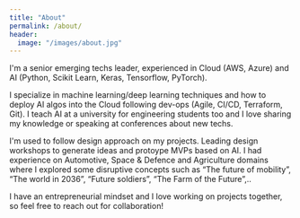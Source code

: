 ```yaml
---
title: "About"
permalink: /about/
header:
  image: "/images/about.jpg"
---
```


I'm a senior emerging techs leader, experienced in Cloud (AWS, Azure) and AI (Python, Scikit Learn, Keras, Tensorflow, PyTorch). 

I specialize in machine learning/deep learning techniques and how to deploy AI algos into the Cloud following dev-ops (Agile, CI/CD, Terraform, Git). 
I teach AI at a university for engineering students too and I love sharing my knowledge or speaking at conferences about new techs.

I'm used to follow design approach on my projects. Leading design workshops to generate ideas and protoype MVPs based on AI.
I had experience on Automotive, Space & Defence and Agriculture domains where I explored some disruptive concepts such as “The future of mobility”, “The world in 2036”, “Future soldiers”, “The Farm of the Future”,..

I have an entrepreneurial mindset and I love working on projects together, so feel free to reach out for collaboration! 
